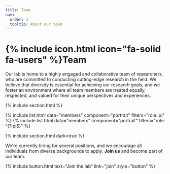 ```yaml
---
title: Team
nav:
  order: 3
  tooltip: About our team
---
```


# {% include icon.html icon="fa-solid fa-users" %}Team

Our lab is home to a highly engaged and collaborative team of researchers, who are committed to conducting cutting-edge research in the field.
We believe that diversity is essential for achieving our research goals, and we foster an environment where all team members are treated equally, respected, and valued for their unique perspectives and experiences.

{% include section.html %}

{% include list.html data="members" component="portrait" filters="role: pi" %}
{% include list.html data="members" component="portrait" filters="role: ^(?!pi$)" %}

{% include section.html dark=true %}

We're currently hiring for several positions, and we encourage all individuals from diverse backgrounds to apply.
**Join us** and become part of our team.

{%
  include button.html
  text="Join the lab"
  link="join"
  style="button"
%}

